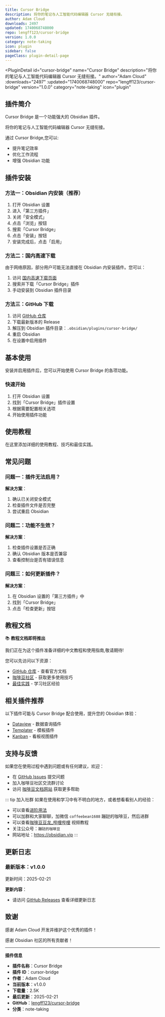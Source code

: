 ```yaml
---
title: Cursor Bridge
description: 将你的笔记与人工智能代码编辑器 Cursor 无缝衔接。
author: Adam Cloud
downloads: 2497
updated: 1740068748000
repo: lengff123/cursor-bridge
version: 1.0.0
category: note-taking
icon: plugin
sidebar: false
pageClass: plugin-detail-page
---
```


<PluginDetail
  id="cursor-bridge"
  name="Cursor Bridge"
  description="将你的笔记与人工智能代码编辑器 Cursor 无缝衔接。"
  author="Adam Cloud"
  :downloads="2497"
  :updated="1740068748000"
  repo="lengff123/cursor-bridge"
  version="1.0.0"
  category="note-taking"
  icon="plugin"
>

<!-- AUTO_GENERATED_START -->
## 插件简介

Cursor Bridge 是一个功能强大的 Obsidian 插件。

将你的笔记与人工智能代码编辑器 Cursor 无缝衔接。

通过 Cursor Bridge,您可以:

- 提升笔记效率
- 优化工作流程
- 增强 Obsidian 功能

<!-- AUTO_GENERATED_END -->

<!-- AUTO_GENERATED_START -->
## 插件安装

### 方法一：Obsidian 内安装（推荐）

1. 打开 Obsidian 设置
2. 进入「第三方插件」
3. 关闭「安全模式」
4. 点击「浏览」按钮
5. 搜索「Cursor Bridge」
6. 点击「安装」按钮
7. 安装完成后，点击「启用」

### 方法二：国内高速下载

由于网络原因，部分用户可能无法直接在 Obsidian 内安装插件。您可以：

1. 访问 [国内高速下载页面](/zh/documentation/obsidian-plugins-download.html)
2. 搜索并下载「Cursor Bridge」插件
3. 手动安装到 Obsidian 插件目录

### 方法三：GitHub 下载

1. 访问 [GitHub 仓库](https://github.com/lengff123/cursor-bridge)
2. 下载最新版本的 Release
3. 解压到 Obsidian 插件目录：`.obsidian/plugins/cursor-bridge/`
4. 重启 Obsidian
5. 在设置中启用插件

## 基本使用

安装并启用插件后，您可以开始使用 Cursor Bridge 的各项功能。

### 快速开始

1. 打开 Obsidian 设置
2. 找到「Cursor Bridge」插件设置
3. 根据需要配置相关选项
4. 开始使用插件功能

<!-- AUTO_GENERATED_END -->

<!-- CUSTOM_CONTENT_START:tutorial -->
## 使用教程

在这里添加详细的使用教程、技巧和最佳实践。

<!-- CUSTOM_CONTENT_END:tutorial -->

<!-- SHARED_CONTENT_START -->
## 常见问题

### 问题一：插件无法启用？

**解决方案**：
1. 确认已关闭安全模式
2. 检查插件文件是否完整
3. 尝试重启 Obsidian

### 问题二：功能不生效？

**解决方案**：
1. 检查插件设置是否正确
2. 确认 Obsidian 版本是否兼容
3. 查看控制台是否有错误信息

### 问题三：如何更新插件？

**解决方案**：
1. 在 Obsidian 设置的「第三方插件」中
2. 找到「Cursor Bridge」
3. 点击「检查更新」按钮

## 教程文档

📚 **教程文档即将推出**

我们正在为这个插件准备详细的中文教程和使用指南,敬请期待!

您可以先访问以下资源：
- [GitHub 仓库](https://github.com/lengff123/cursor-bridge) - 查看官方文档
- [咖啡豆社区](/zh/bases/) - 获取更多使用技巧
- [最佳实践](/zh/best-practices/) - 学习社区经验

## 相关插件推荐

以下插件可能与 Cursor Bridge 配合使用，提升您的 Obsidian 体验：

- [Dataview](/zh/plugins/dataview.html) - 数据查询插件
- [Templater](/zh/plugins/templater-obsidian.html) - 模板插件
- [Kanban](/zh/plugins/obsidian-kanban.html) - 看板视图插件

## 支持与反馈

如果您在使用过程中遇到问题或有任何建议，欢迎：

- 在 [GitHub Issues](https://github.com/lengff123/cursor-bridge/issues) 提交问题
- 加入咖啡豆社区交流群讨论
- 访问 [咖啡豆文档网站](https://obsidian.vip) 获取更多帮助

::: tip 加入社群
如果在使用和学习中有不明白的地方，或者想看看别人的经验：
- 可以查看[进阶用法](/zh/advanced)
- 可以加群和大家聊聊，加微信 `coffeebean1688` 蹦跶的咖啡豆，然后进群
- 可以查看[咖啡豆豆龙_哔哩哔哩](https://space.bilibili.com/618777356) 视频教程
- 关注公众号：`蹦跶的咖啡豆`
- 网站地址：https://obsidian.vip
:::
<!-- SHARED_CONTENT_END -->

<!-- AUTO_GENERATED_START -->
## 更新日志

### 最新版本：v1.0.0

更新时间：2025-02-21

**更新内容**：
- 请访问 [GitHub Releases](https://github.com/lengff123/cursor-bridge/releases) 查看详细更新日志

## 致谢

感谢 Adam Cloud 开发并维护这个优秀的插件！

感谢 Obsidian 社区的所有贡献者！

---

**插件信息**
- **插件名称**：Cursor Bridge
- **插件 ID**：cursor-bridge
- **作者**：Adam Cloud
- **当前版本**：v1.0.0
- **下载量**：2.5K
- **最后更新**：2025-02-21
- **GitHub**：[lengff123/cursor-bridge](https://github.com/lengff123/cursor-bridge)
- **分类**：note-taking
<!-- AUTO_GENERATED_END -->

</PluginDetail>

